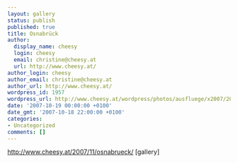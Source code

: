 ```yaml
---
layout: gallery
status: publish
published: true
title: Osnabrück
author:
  display_name: cheesy
  login: cheesy
  email: christine@cheesy.at
  url: http://www.cheesy.at/
author_login: cheesy
author_email: christine@cheesy.at
author_url: http://www.cheesy.at/
wordpress_id: 1957
wordpress_url: http://www.cheesy.at/wordpress/photos/ausfluege/x2007/2007-10-19/
date: '2007-10-19 00:00:00 +0100'
date_gmt: '2007-10-18 22:00:00 +0100'
categories:
- Uncategorized
comments: []
---
```

http://www.cheesy.at/2007/11/osnabrueck/
[gallery]<!--:-->
